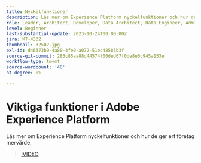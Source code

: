 ```yaml
---
title: Nyckelfunktioner
description: Läs mer om Experience Platform nyckelfunktioner och hur de ger ert företag mervärde.
role: Leader, Architect, Developer, Data Architect, Data Engineer, Admin, User
level: Beginner
last-substantial-update: 2023-10-24T00:00:00Z
jira: KT-4332
thumbnail: 32502.jpg
exl-id: d46373b9-4a80-4fe0-a072-51ec48585b3f
source-git-commit: 286c85aa88d44574f00ded67f0de8e0c945a153e
workflow-type: tm+mt
source-wordcount: '40'
ht-degree: 0%

---
```


# Viktiga funktioner i Adobe Experience Platform

Läs mer om Experience Platform nyckelfunktioner och hur de ger ert företag mervärde.

>[!VIDEO](https://video.tv.adobe.com/v/3428512?learn=on&enablevpops&captions=swe)

